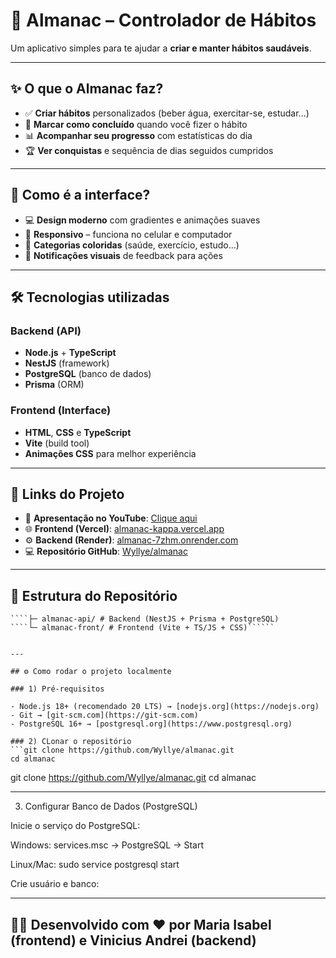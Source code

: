 # 📅 Almanac – Controlador de Hábitos  

Um aplicativo simples para te ajudar a **criar e manter hábitos saudáveis**.  

---

## ✨ O que o Almanac faz?  

- ✅ **Criar hábitos** personalizados (beber água, exercitar-se, estudar...)  
- 🎯 **Marcar como concluído** quando você fizer o hábito  
- 📊 **Acompanhar seu progresso** com estatísticas do dia  
- 🏆 **Ver conquistas** e sequência de dias seguidos cumpridos  

---

## 🎨 Como é a interface?  

- 💻 **Design moderno** com gradientes e animações suaves  
- 📱 **Responsivo** – funciona no celular e computador  
- 🌈 **Categorias coloridas** (saúde, exercício, estudo...)  
- 🔔 **Notificações visuais** de feedback para ações  

---

## 🛠️ Tecnologias utilizadas  

### Backend (API)  
- **Node.js** + **TypeScript**  
- **NestJS** (framework)  
- **PostgreSQL** (banco de dados)  
- **Prisma** (ORM)  

### Frontend (Interface)  
- **HTML**, **CSS** e **TypeScript**  
- **Vite** (build tool)  
- **Animações CSS** para melhor experiência  

---

## 🚀 Links do Projeto  

- 🎥 **Apresentação no YouTube**: [Clique aqui](https://youtu.be/GLO-UycWDYU)  
- 🌐 **Frontend (Vercel)**: [almanac-kappa.vercel.app](https://almanac-kappa.vercel.app/)  
- ⚙️ **Backend (Render)**: [almanac-7zhm.onrender.com](https://almanac-7zhm.onrender.com/)  
- 💻 **Repositório GitHub**: [Wyllye/almanac](https://github.com/Wyllye/almanac)  

---

## 📂 Estrutura do Repositório  
```almanac/
````├─ almanac-api/ # Backend (NestJS + Prisma + PostgreSQL)
````└─ almanac-front/ # Frontend (Vite + TS/JS + CSS)``````


---

## ⚙️ Como rodar o projeto localmente  

### 1) Pré-requisitos  

- Node.js 18+ (recomendado 20 LTS) → [nodejs.org](https://nodejs.org)  
- Git → [git-scm.com](https://git-scm.com)  
- PostgreSQL 16+ → [postgresql.org](https://www.postgresql.org)  

### 2) CLonar o repositório
```git clone https://github.com/Wyllye/almanac.git
cd almanac
````
git clone https://github.com/Wyllye/almanac.git
cd almanac

-----

3) Configurar Banco de Dados (PostgreSQL)

Inicie o serviço do PostgreSQL:

Windows: services.msc → PostgreSQL → Start

Linux/Mac: sudo service postgresql start

Crie usuário e banco:

----
## 👩‍💻 Desenvolvido com ❤️ por Maria Isabel (frontend) e Vinicius Andrei (backend)
